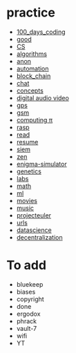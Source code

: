 # practice

- [100_days_coding](100_days_coding.md)
- [good](10.min.mil.md)
- [CS](CS.md)
- [algorithms](algorithms.md)
- [anon](anon.md)
- [automation](automation.md)
- [block_chain](block_chain.md)
- [chat](chat.md)
- [concepts](concepts.md)
- [digital audio video](digital-video.md)
- [gps](gps.md)
- [gsm](gsm.md)
- [computing π](Computing_pi.md)
- [rasp](rasp.md)
- [read](read.md)
- [resume](resume.md)
- [siem](siem.md)
- [zen](zen.md)
- [enigma-simulator](enigma-simulator.md)
- [genetics](genetics.md)
- [labs](labs.md)
- [math](math.md)
- [ml](ml.md)
- [movies](movies.md)
- [music](music.md)
- [projecteuler](projecteuler.md)
- [urls](urls.md)
- [datascience](datascience.md)
- [decentralization](decentralization.md)

# To add

- bluekeep
- biases
- copyright
- done
- ergodox
- phrack
- vault-7
- wifi
- YT
